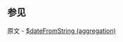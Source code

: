## 参见

原文 - [$dateFromString (aggregation)]( https://docs.mongodb.com/manual/reference/operator/aggregation/dateFromString/ )

